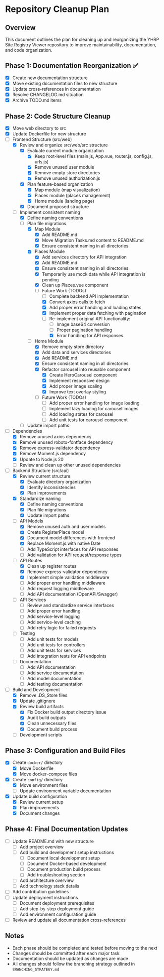 # Repository Cleanup Plan

## Overview

This document outlines the plan for cleaning up and reorganizing the YHRP Site Registry Viewer repository to improve maintainability, documentation, and code organization.

## Phase 1: Documentation Reorganization ✅

- [x] Create new documentation structure
- [x] Move existing documentation files to new structure
- [x] Update cross-references in documentation
- [x] Resolve CHANGELOG.md situation
- [x] Archive TODO.md items

## Phase 2: Code Structure Cleanup

- [x] Move web directory to src
- [x] Update Dockerfile for new structure
- [ ] Frontend Structure (src/web)
  - [x] Review and organize src/web/src structure
    - [x] Evaluate current module organization
      - [x] Keep root-level files (main.js, App.vue, router.js, config.js, urls.js)
      - [x] Remove unused user module
      - [x] Remove empty store directories
      - [x] Remove unused authorization.js
    - [x] Plan feature-based organization
      - [x] Map module (map visualization)
      - [x] Places module (places management)
      - [x] Home module (landing page)
    - [x] Document proposed structure
  - [ ] Implement consistent naming
    - [x] Define naming conventions
    - [ ] Plan file migrations
      - [x] Map Module
        - [x] Add README.md
        - [x] Move Migration Tasks.md content to README.md
        - [x] Ensure consistent naming in all directories
      - [x] Places Module
        - [x] Add services directory for API integration
        - [x] Add README.md
        - [x] Ensure consistent naming in all directories
        - [x] Temporarily use mock data while API integration is pending
        - [x] Clean up Places.vue component
        - [ ] Future Work (TODOs)
          - [ ] Complete backend API implementation
          - [x] Convert axios calls to fetch
          - [x] Add proper error handling and loading states
          - [x] Implement proper data fetching with pagination
          - [ ] Re-implement original API functionality:
            - [ ] Image base64 conversion
            - [ ] Proper pagination handling
            - [x] Error handling for API responses
      - [ ] Home Module
        - [x] Remove empty store directory
        - [x] Add data and services directories
        - [x] Add README.md
        - [x] Ensure consistent naming in all directories
        - [x] Refactor carousel into reusable component
          - [x] Create HeroCarousel component
          - [x] Implement responsive design
          - [x] Add proper image scaling
          - [x] Improve text overlay styling
        - [ ] Future Work (TODOs)
          - [ ] Add proper error handling for image loading
          - [ ] Implement lazy loading for carousel images
          - [ ] Add loading states for carousel
          - [ ] Add unit tests for carousel component
    - [ ] Update import paths
- [ ] Dependencies
  - [x] Remove unused axios dependency
  - [x] Remove unused roboto-fontface dependency
  - [x] Remove express-validator dependency
  - [x] Remove Moment.js dependency
  - [x] Update to Node.js 20
  - [ ] Review and clean up other unused dependencies
- [ ] Backend Structure (src/api)
  - [x] Review current structure
    - [x] Evaluate directory organization
    - [x] Identify inconsistencies
    - [x] Plan improvements
  - [x] Standardize naming
    - [x] Define naming conventions
    - [x] Plan file migrations
    - [x] Update import paths
  - [ ] API Models
    - [x] Remove unused auth and user models
    - [x] Create RegisterPlace model
    - [x] Document model differences with frontend
    - [x] Replace Moment.js with native Date
    - [ ] Add TypeScript interfaces for API responses
    - [ ] Add validation for API request/response types
  - [ ] API Routes
    - [x] Clean up register routes
    - [x] Remove express-validator dependency
    - [x] Implement simple validation middleware
    - [ ] Add proper error handling middleware
    - [ ] Add request logging middleware
    - [ ] Add API documentation (OpenAPI/Swagger)
  - [ ] API Services
    - [ ] Review and standardize service interfaces
    - [ ] Add proper error handling
    - [ ] Add service-level logging
    - [ ] Add service-level caching
    - [ ] Add retry logic for failed requests
  - [ ] Testing
    - [ ] Add unit tests for models
    - [ ] Add unit tests for controllers
    - [ ] Add unit tests for services
    - [ ] Add integration tests for API endpoints
  - [ ] Documentation
    - [ ] Add API documentation
    - [ ] Add service documentation
    - [ ] Add model documentation
    - [ ] Add testing documentation
- [ ] Build and Development
  - [x] Remove .DS_Store files
  - [x] Update .gitignore
  - [x] Review build artifacts
    - [x] Fix Docker build output directory issue
    - [x] Audit build outputs
    - [x] Clean unnecessary files
    - [x] Document build process
  - [ ] Development scripts

## Phase 3: Configuration and Build Files

- [x] Create `docker/` directory
  - [x] Move Dockerfile
  - [x] Move docker-compose files
- [x] Create `config/` directory
  - [x] Move environment files
  - [ ] Update environment variable documentation
- [x] Update build configuration
  - [x] Review current setup
  - [x] Plan improvements
  - [x] Document changes

## Phase 4: Final Documentation Updates

- [ ] Update README.md with new structure
  - [ ] Add project overview
  - [ ] Add build and development setup instructions
    - [ ] Document local development setup
    - [ ] Document Docker-based development
    - [ ] Document production build process
    - [ ] Add troubleshooting section
  - [ ] Add architecture overview
  - [ ] Add technology stack details
- [ ] Add contribution guidelines
- [ ] Update deployment instructions
  - [ ] Document deployment prerequisites
  - [ ] Add step-by-step deployment guide
  - [ ] Add environment configuration guide
- [ ] Review and update all documentation cross-references

## Notes

- Each phase should be completed and tested before moving to the next
- Changes should be committed after each major task
- Documentation should be updated as changes are made
- All changes should follow the branching strategy outlined in `BRANCHING_STRATEGY.md`
